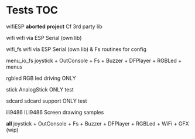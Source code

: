 # Tests TOC

wifiESP			**aborted project** Cf 3rd party lib

wifi				  wifi via ESP Serial (own lib)

wifi_fs			 wifi via ESP Serial (own lib) & Fs routines for config

menu_io_fs	joystick + OutConsole + Fs + Buzzer + DFPlayer + RGBLed + menus

rgbled			RGB led driving ONLY

stick				AnalogStick ONLY test

sdcard			sdcard support ONLY test

ili9486			ILI9486 Screen drawing samples

**all**					joystick + OutConsole + Fs + Buzzer + DFPlayer + RGBLed + WiFi + GFX (wip)